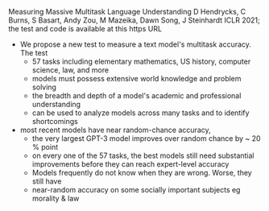 Measuring Massive Multitask Language Understanding
D Hendrycks, C Burns, S Basart, Andy Zou, M Mazeika, Dawn Song, J Steinhardt 
ICLR 2021; the test and code is available at this https URL

* We propose a new test to measure a text model's multitask accuracy. The test
  * 57 tasks including elementary mathematics, US history, computer science,
    law, and more
  * models must possess extensive world knowledge and problem solving
  * the breadth and depth of a model's academic and professional understanding
  * can be used to analyze models across many tasks and to identify shortcomings 
* most recent models have near random-chance accuracy, 
  * the very largest GPT-3 model improves over random chance by ~ 20 % point 
  * on every one of the 57 tasks, the best models still need substantial
    improvements before they can reach expert-level accuracy
  * Models frequently do not know when they are wrong. Worse, they still have
  * near-random accuracy on some socially important subjects eg morality & law
